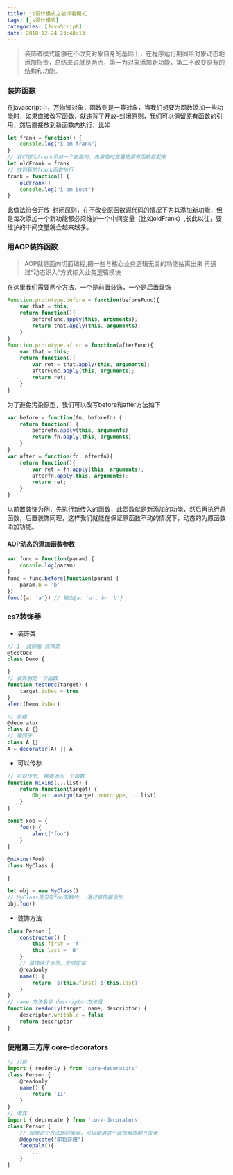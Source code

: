```yaml
---
title: js设计模式之装饰者模式
tags: [js设计模式]
categories: [JavaScript]
date: 2018-12-24 23:48:13
---
```

>装饰者模式能够在不改变对象自身的基础上，在程序运行期间给对象动态地添加指责，总结来说就是两点，第一为对象添加新功能，第二不改变原有的结构和功能。

<!-- more -->
### 装饰函数
在javascript中，万物皆对象，函数则是一等对象，当我们想要为函数添加一些功能时，如果直接改写函数，就违背了开放-封闭原则，我们可以保留原有函数的引用，然后直接放到新函数内执行，比如
```javascript
let frank = function() {
    console.log("i am frank")
}
// 我们想为frank添加一个技能时，先用临时变量把原有函数存起来
let oldFrank = frank
// 放到新的frank函数执行
frank = function() {
    oldFrank()
    console.log("i am best")
}
```
此做法符合开放-封闭原则，在不改变原函数源代码的情况下为其添加新功能，但是每次添加一个新功能都必须维护一个中间变量（比如oldFrank）,长此以往，要维护的中间变量就会越来越多。
### 用AOP装饰函数
> AOP就是面向切面编程,把一些与核心业务逻辑无关的功能抽离出来
再通过“动态织入”方式掺入业务逻辑模块

在这里我们需要两个方法，一个是前置装饰，一个是后置装饰
```javascript
Function.prototype.before = function(beforeFunc){
    var that = this;
    return function(){
        beforeFunc.apply(this, arguments);
        return that.apply(this, arguments);
    }
}
Function.prototype.after = function(afterFunc){
    var that = this;
    return function(){
        var ret = that.apply(this, arguments);
        afterFunc.apply(this, arguments);
        return ret;
    }
}
```
为了避免污染原型，我们可以改写before和after方法如下
```javascript
var before = function(fn, beforefn) {
    return function() {
        beforefn.apply(this, arguments)
        return fn.apply(this, arguments)
    }
}
var after = function(fn, afterfn){
    return function(){
        var ret = fn.apply(this, arguments);
        afterfn.apply(this, arguments);
        return ret;
    }
}
```
以前置装饰为例，先执行新传入的函数，此函数就是新添加的功能，然后再执行原函数，后置装饰同理，这样我们就能在保证原函数不动的情况下，动态的为原函数添加功能。
#### AOP动态的添加函数参数
```javascript
var func = function(param) {
    console.log(param) 
}
func = func.before(function(param) {
    param.b = 'b'
})
func({a: 'a'}) // 输出{a: 'a', b: 'b'}
```

### es7装饰器
* 装饰类
```javascript
// 1. 装饰器 装饰类
@testDec
class Demo {

}
// 装饰器是一个函数
function testDec(target) {
    target.isDec = true
}
alert(Demo.isDec)

// 原理
@decorator
class A {}
// 等同于
class A {}
A = decorator(A) || A
```

* 可以传参
```javascript
// 可以传参, 需要返回一个函数
function mixins(...list) {
    return function(target) {
        Object.assign(target.prototype, ...list)
    }
}

const Foo = {
    foo() {
        alert("foo")
    }
}

@mixins(Foo)
class MyClass {

}

let obj = new MyClass()
// MyClass是没有foo函数的， 通过装饰器添加
obj.foo()
```
* 装饰方法
```javascript
class Person {
    constructor() {
        this.first = 'A'
        this.last = 'B'
    }
    // 装饰这个方法，变成可读
    @readonly
    name() {
        return `${this.first} ${this.last}`
    }
}
// name 方法名字 descriptor方法值
function readonly(target, name, descriptor) {
    descriptor.writable = false
    return descriptor
}
```
### 使用第三方库 core-decorators
```javascript
// 只读
import { readonly } from 'core-decorators'
class Person {
    @readonly
    name() {
        return '11'
    }
}
// 废弃
import { deprecate } from 'core-decorators'
class Person {
    // 如果这个方法即将废弃，可以使用这个装饰器提醒开发者
    @deprecate("即将弃用")
    facepalm(){
        ...
    }
}
```

